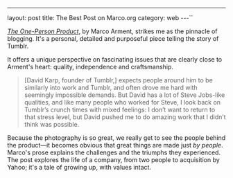 ---
layout: post
title: The Best Post on Marco.org
category: web
---``

[*The One-Person Product*][the-one-person-product], by Marco Arment, strikes me as the pinnacle of blogging. It's a personal, detailed and purposeful piece telling the story of Tumblr.

It offers a unique perspective on fascinating issues that are clearly close to Arment's heart: quality, independence and craftsmanship. 

> [David Karp, founder of Tumblr,] expects people around him to be similarly into work and Tumblr, and often drove me hard with seemingly impossible demands. But David has a lot of Steve Jobs-like qualities, and like many people who worked for Steve, I look back on Tumblr’s crunch times with mixed feelings: I don’t want to return to that stress level, but David pushed me to do amazing work that I didn’t think was possible.

Because the photography is so great, we really get to see the people behind the product—it becomes obvious that great things are made just *by people*. Marco's prose explains the challenges and the triumphs they experienced. The post explores the life of a company, from two people to acquisition by Yahoo; it's a tale of growing up, with values intact.

[the-one-person-product]: http://www.marco.org/2013/05/20/one-person-product
